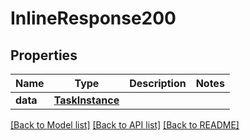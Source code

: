 # InlineResponse200

## Properties
Name | Type | Description | Notes
------------ | ------------- | ------------- | -------------
**data** | [**TaskInstance**](TaskInstance.md) |  | 

[[Back to Model list]](../README.md#documentation-for-models) [[Back to API list]](../README.md#documentation-for-api-endpoints) [[Back to README]](../README.md)


